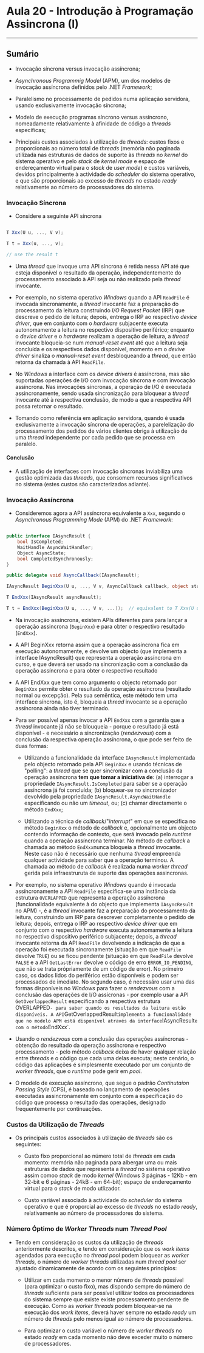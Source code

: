 # Aula 20 - Introdução à Programação Assincrona (I)

___

## Sumário

- Invocação síncrona versus invocação assíncrona;
	
- _Asynchronous Programmig Model_ (APM), um dos modelos de invocação assíncrona definidos pelo .NET _Framework_;

- Paralelismo no processamento de pedidos numa aplicação servidora, usando exclusivamente invocação síncrona;
	
- Modelo de execução programas síncrono versus assíncrono, nomeadamente relativamente à afinidade de código a _threads_ específicas; 
	
- Principais custos associados à utilização de _threads_: custos fixos e proporcionais ao número total de _threads_ (memória não paginada utilizada nas estruturas de dados de suporte às _threads_ no _kernel_ do sistema operativo e pelo _stack_ de _kernel mode_ e espaço de endereçamento virtual para o _stack_ de _user mode_) e custos variáveis, devidos principalmente à actividade do _scheduler_ do sistema operativo, e que são proporcionais ao excesso de _threads_ no estado _ready_ relativamente ao número de processadores do sistema.

### Invocação Síncrona

- Considere a seguinte API síncrona

```C#

T Xxx(U u, ..., V v);

T t = Xxx(u, ..., v);

// use the result t
```

- Uma _thread_ que invoque uma API síncrona é retida nessa API até que esteja disponível o resultado da operação, independentemente do processamento associado à API seja ou não realizado pela _thread_ invocante.

- Por exemplo, no sistema operativo _Windows_ quando a API `ReadFile` é invocada sincronamente, a _thread_ invocante faz a preparação do processamento da leitura construindo _I/O Request Packet_ (IRP) que descreve o pedido de leitura; depois, entrega o IRP ao respectivo _device driver_, que em conjunto com o _hardware_ subjacente executa autonomamente a leitura no respectivo dispositivo periférico; enquanto o _device driver_ e o _hardware_ realizam a operação de leitura, a _thread_ invocante bloqueia-se num _manual-reset event_ até que a leitura seja concluída e os respectivos dados disponível, momento em o _devive driver_ sinaliza o _manual-reset event_ desbloqueando a _thread_, que então retorna da chamada à API `ReadFile`.

- No _Windows_ a interface com os _device drivers_ é assíncrona, mas são suportadas operações de I/O com invocação síncrona e com invocação assíncrona. Nas invocações síncronas, a operação de I/O é executada assincronamente, sendo usada sincronização para bloquear a _thread_ invocante até à respectiva conclusão, de modo a que a respectiva API possa retornar o resultado.  

- Tomando como referência em aplicação servidora, quando é usada exclusivamente a invocação síncrona de operações, a parelelização do processamento dos pedidos de vários clientes obriga à utilização de uma _thread_ independente por cada pedido que se processa em paralelo.

#### Conclusão

- A utilização de interfaces com invocação síncronas inviabiliza uma gestão optimizada das _threads_, que consomem recursos significativos no sistema (estes custos são caracterizados adiante).


### Invocação Assíncrona

- Consideremos agora a API assíncrona equivalente a `Xxx`, segundo o _Asynchronous Programming Mode_ (APM) do .NET _Framework_:

```C#

public interface IAsyncResult {
	bool IsCompleted;
	WaitHandle AsyncWaitHandler;
	Object AsyncState;
	bool CompletedSynchronously;
}

public delegate void AsyncCallback(IAsyncResult);

IAsyncResult BeginXxx(U u, ..., V v, AsyncCallback callback, object state);

T EndXxx(IAsyncResult asyncResult);

T t = EndXxx(BeginXxx(U u, ..., V v, ...));	 // equivalent to T Xxx(U u, ..., V v);

```

- Na invocação assíncrona, existem APIs diferentes para para lançar a operação assincrona (`BeginXxx`) e para obter o respectivo resultado (`EndXxx`).

- A API BeginXxx retorna assim que a operação assíncrona fica em execução autonomamente, e devolve um objecto (que implementa a interface IAsyncResult) que representa a operação assíncrona em curso, e que deverá ser usado na sincronização com a conclusão da operação assíncrona e para obter o respectivo resultado

- A API EndXxx que tem como argumento o objecto retornado por `BeginXxx` permite obter o resultado da operação assíncrona (resultado normal ou excepção). Pela sua semêntica, este método tem uma interface síncrona, isto é, bloqueia a _thread_ invocante se a operação assíncrona ainda não tiver terminado.   

- Para ser possível apenas invocar a API `EndXxx` com a garantia que a _thread_ invocante já não se blouqueia - porque o resultado já está disponível - e necessário a sincronização (_rendezvous_) com a conclusão da respectiva operação assíncrona, o que pode ser feito de duas formas:

	- Utilizando a funcionalidade da interface `IAsyncResult` implementada pelo objecto retornado pela API `BeginXxx` e usando técnicas de "polling": a _thread_ que se quer sincronizar com a conclusão da operação assíncrona **tem que tomar a iniciativa de**: (a) interrogar a propriedade `IAsyncResult.IsCompleted` para saber se a operação assíncrona já foi concluída; (b) bloquear-se no sincronizador devolvido pela propriedade `IAsyncResult.AsyncWaitHandle` especificando ou não um _timeout_, ou; (c) chamar directamente o método `EndXxx`;
	
	- Utilizando a técnica de _callback_/"_interrupt_" em que se especifica no método `BeginXxx` o método de _callback_ e, opcionalmente um objecto contendo informação de contexto, que será invocado pelo _runtime_ quando a operação assíncrona terminar. No método de _callback_ a chamada ao método `EndXxx`nunca bloqueia a _thread_ invocante. Neste caso não é necessário que nenhuma _thread_ empreenda qualquer actividade para saber que a operação terminou. A chamada ao método de _callback_ é realizada numa _worker thread_ gerida pela infraestruruta de suporte das operações assincronas.

- Por exemplo, no sistema operativo _Windows_ quando é invocada assíncronamente a API `ReadFile` especifica-se uma instância da estrutura `OVERLAPPED` que representa a operação assíncrona (funcionalidade equivalente à do objecto que implementa `IAsyncResult` no APM) -, é a _thread_ invocante faz a preparação do processamento da leitura, construindo um IRP para descrever completamente o pedido de leitura; depois, entrega o IRP ao respectivo _device driver_ que em conjunto com o respectivo _hardware_ executa autonomamente a leitura no respectivo dispositivo periférico subjacente; depois, a _thread_ invocante retorna da API `ReadFile` devolvendo a indicação de que a operação foi executada sincronamente (situação em que `ReadFile` devolve `TRUE`) ou se ficou pendente (situação em que `ReadFile` devolve `FALSE` e a API `GetLastError` devolve o código de erro `ERROR_IO_PENDING`, que não se trata própriamente de um código de error). No primeiro caso, os dados lidos do periférico estão disponíveis e podem ser processados de imediato. No segundo caso, é necessáro usar uma das formas disponíveis no _Windows_ para fazer o _rendezvous_ com a conclusão das operações de I/O assícronas - por exemplo usar a API `GetOverlappedResult` especificando a respectiva estrutura ` `OVERLAPPED` - para saber quando os resultados da leitura estão disponíveis. A API `GetOverlappedResult` implementa a funcionalidade que no modelo APM está disponível através da interface `IAsyncResult` e com o método `EndXxx`.

- Usando o _rendezvous_ com a conclusão das operações assíncronas - obtenção do resultado da operação assíncrona e respectivo processamento - pelo método _callback_ deixa de haver qualquer relação entre _threads_ e o código que cada uma delas executa; neste cenário, o código das aplicações é simplesmente executado por um conjunto de _worker threads_, que o _runtime_ pode gerir em _pool_.

- O modelo de execução assíncrono, que segue o padrão _Continutaion Passing Style_ (CPS), é baseado no lançamento de operações executadas assincronamente em conjunto com a especificação do código que processa o resultado das operações, designado frequentemente por continuações.

### Custos da Utilização de _Threads_

- Os principais custos associados à utilização de _threads_ são os seguintes:

	- Custo fixo proporcional ao número total de _threads_ em cada momento: memória não paginada para albergar uma ou mais estruturas de dados que representa a _thread_ no sistema operativo assim comoo _stack_ de modo _kernel_ (Windows 3 páginas - 12Kb - em 32-bit e 6 páginas - 24kB - em 64-bit); espaço de endereçamento virtual para o _stack_ de modo utlizador.

	- Custo variável associado à actividade do _scheduler_ do sistema operativo e que é proporcial ao excesso de _threads_ no estado _ready_, relativamente ao número de processadores do sistema.

### Número Óptimo de _Worker Threads_ num _Thread Pool_

- Tendo em consideração os custos da utilização de _threads_ anteriormente descritos, e tendo em consideração que os _work items_ agendados para execução no _thread pool_ podem bloquear as _worker threads_, o número de _worker threads_ utilizadas num _thread pool_ ser ajustado dinamicamente de acordo com os seguintes princípios:

	- Utilizar em cada momento o menor número de _threads_ possível (para optimizar o custo fixo), mas dispondo sempre do número de _threads_ suficiente para ser possível utilizar todos os processadores do sistema sempre que existe existe processamento pendente de execução. Como as _worker threads_ podem bloquear-se na execução dos _work items_, deverá haver sempre no estado _ready_ um número de _threads_ pelo menos igual ao número de processadores.
	
	- Para optimizar o custo variável o número de _worker threads_ no estado _ready_ em cada momento não deve exceder muito o número de processadores.
	

 
 
	 
	
	




